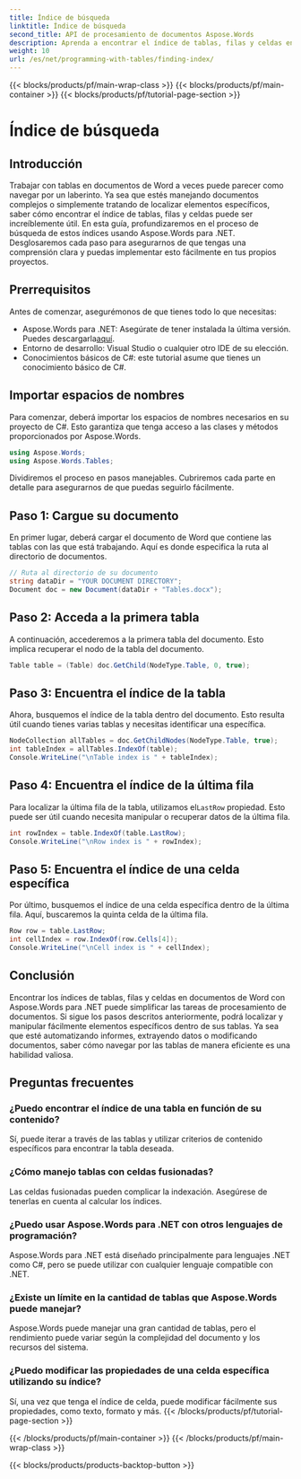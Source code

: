 ```yaml
---
title: Índice de búsqueda
linktitle: Índice de búsqueda
second_title: API de procesamiento de documentos Aspose.Words
description: Aprenda a encontrar el índice de tablas, filas y celdas en documentos de Word usando Aspose.Words para .NET con esta guía completa paso a paso.
weight: 10
url: /es/net/programming-with-tables/finding-index/
---
```


{{< blocks/products/pf/main-wrap-class >}}
{{< blocks/products/pf/main-container >}}
{{< blocks/products/pf/tutorial-page-section >}}

# Índice de búsqueda

## Introducción

Trabajar con tablas en documentos de Word a veces puede parecer como navegar por un laberinto. Ya sea que estés manejando documentos complejos o simplemente tratando de localizar elementos específicos, saber cómo encontrar el índice de tablas, filas y celdas puede ser increíblemente útil. En esta guía, profundizaremos en el proceso de búsqueda de estos índices usando Aspose.Words para .NET. Desglosaremos cada paso para asegurarnos de que tengas una comprensión clara y puedas implementar esto fácilmente en tus propios proyectos.

## Prerrequisitos

Antes de comenzar, asegurémonos de que tienes todo lo que necesitas:

- Aspose.Words para .NET: Asegúrate de tener instalada la última versión. Puedes descargarla[aquí](https://releases.aspose.com/words/net/).
- Entorno de desarrollo: Visual Studio o cualquier otro IDE de su elección.
- Conocimientos básicos de C#: este tutorial asume que tienes un conocimiento básico de C#.

## Importar espacios de nombres

Para comenzar, deberá importar los espacios de nombres necesarios en su proyecto de C#. Esto garantiza que tenga acceso a las clases y métodos proporcionados por Aspose.Words.

```csharp
using Aspose.Words;
using Aspose.Words.Tables;
```

Dividiremos el proceso en pasos manejables. Cubriremos cada parte en detalle para asegurarnos de que puedas seguirlo fácilmente.

## Paso 1: Cargue su documento

En primer lugar, deberá cargar el documento de Word que contiene las tablas con las que está trabajando. Aquí es donde especifica la ruta al directorio de documentos.

```csharp
// Ruta al directorio de su documento
string dataDir = "YOUR DOCUMENT DIRECTORY";
Document doc = new Document(dataDir + "Tables.docx");
```

## Paso 2: Acceda a la primera tabla

A continuación, accederemos a la primera tabla del documento. Esto implica recuperar el nodo de la tabla del documento.

```csharp
Table table = (Table) doc.GetChild(NodeType.Table, 0, true);
```

## Paso 3: Encuentra el índice de la tabla

Ahora, busquemos el índice de la tabla dentro del documento. Esto resulta útil cuando tienes varias tablas y necesitas identificar una específica.

```csharp
NodeCollection allTables = doc.GetChildNodes(NodeType.Table, true);
int tableIndex = allTables.IndexOf(table);
Console.WriteLine("\nTable index is " + tableIndex);
```

## Paso 4: Encuentra el índice de la última fila

 Para localizar la última fila de la tabla, utilizamos el`LastRow` propiedad. Esto puede ser útil cuando necesita manipular o recuperar datos de la última fila.

```csharp
int rowIndex = table.IndexOf(table.LastRow);
Console.WriteLine("\nRow index is " + rowIndex);
```

## Paso 5: Encuentra el índice de una celda específica

Por último, busquemos el índice de una celda específica dentro de la última fila. Aquí, buscaremos la quinta celda de la última fila.

```csharp
Row row = table.LastRow;
int cellIndex = row.IndexOf(row.Cells[4]);
Console.WriteLine("\nCell index is " + cellIndex);
```

## Conclusión

Encontrar los índices de tablas, filas y celdas en documentos de Word con Aspose.Words para .NET puede simplificar las tareas de procesamiento de documentos. Si sigue los pasos descritos anteriormente, podrá localizar y manipular fácilmente elementos específicos dentro de sus tablas. Ya sea que esté automatizando informes, extrayendo datos o modificando documentos, saber cómo navegar por las tablas de manera eficiente es una habilidad valiosa.

## Preguntas frecuentes

### ¿Puedo encontrar el índice de una tabla en función de su contenido?
Sí, puede iterar a través de las tablas y utilizar criterios de contenido específicos para encontrar la tabla deseada.

### ¿Cómo manejo tablas con celdas fusionadas?
Las celdas fusionadas pueden complicar la indexación. Asegúrese de tenerlas en cuenta al calcular los índices.

### ¿Puedo usar Aspose.Words para .NET con otros lenguajes de programación?
Aspose.Words para .NET está diseñado principalmente para lenguajes .NET como C#, pero se puede utilizar con cualquier lenguaje compatible con .NET.

### ¿Existe un límite en la cantidad de tablas que Aspose.Words puede manejar?
Aspose.Words puede manejar una gran cantidad de tablas, pero el rendimiento puede variar según la complejidad del documento y los recursos del sistema.

### ¿Puedo modificar las propiedades de una celda específica utilizando su índice?
Sí, una vez que tenga el índice de celda, puede modificar fácilmente sus propiedades, como texto, formato y más.
{{< /blocks/products/pf/tutorial-page-section >}}

{{< /blocks/products/pf/main-container >}}
{{< /blocks/products/pf/main-wrap-class >}}

{{< blocks/products/products-backtop-button >}}

